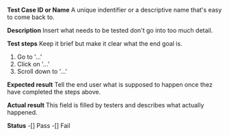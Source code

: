 **Test Case ID or Name**
A unique indentifier or a descriptive name that's easy to come back to.

**Description**
Insert what needs to be tested don't go into too much detail.

**Test steps**
Keep it brief but make it clear what the end goal is.

1. Go to '...'
2. Click on '...'
3. Scroll down to '...'

**Expected result**
Tell the end user what is supposed to happen once thez have completed the steps above. 

**Actual result**
This field is filled by testers and describes what actually happened. 

**Status**
-[] Pass
-[] Fail
